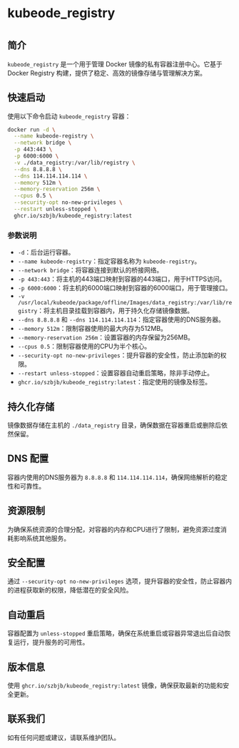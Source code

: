 # kubeode_registry
#

## 简介

`kubeode_registry` 是一个用于管理 Docker 镜像的私有容器注册中心。它基于 Docker Registry 构建，提供了稳定、高效的镜像存储与管理解决方案。

## 快速启动

使用以下命令启动 `kubeode_registry` 容器：

```bash
docker run -d \
  --name kubeode-registry \
  --network bridge \
  -p 443:443 \
  -p 6000:6000 \
  -v ./data_registry:/var/lib/registry \
  --dns 8.8.8.8 \
  --dns 114.114.114.114 \
  --memory 512m \
  --memory-reservation 256m \
  --cpus 0.5 \
  --security-opt no-new-privileges \
  --restart unless-stopped \
  ghcr.io/szbjb/kubeode_registry:latest
```

### 参数说明

- `-d`：后台运行容器。
- `--name kubeode-registry`：指定容器名称为 `kubeode-registry`。
- `--network bridge`：将容器连接到默认的桥接网络。
- `-p 443:443`：将主机的443端口映射到容器的443端口，用于HTTPS访问。
- `-p 6000:6000`：将主机的6000端口映射到容器的6000端口，用于管理接口。
- `-v /usr/local/kubeode/package/offline/Images/data_registry:/var/lib/registry`：将主机目录挂载到容器内，用于持久化存储镜像数据。
- `--dns 8.8.8.8` 和 `--dns 114.114.114.114`：指定容器使用的DNS服务器。
- `--memory 512m`：限制容器使用的最大内存为512MB。
- `--memory-reservation 256m`：设置容器的内存保留为256MB。
- `--cpus 0.5`：限制容器使用的CPU为半个核心。
- `--security-opt no-new-privileges`：提升容器的安全性，防止添加新的权限。
- `--restart unless-stopped`：设置容器自动重启策略，除非手动停止。
- `ghcr.io/szbjb/kubeode_registry:latest`：指定使用的镜像及标签。

## 持久化存储

镜像数据存储在主机的 `./data_registry` 目录，确保数据在容器重启或删除后依然保留。

## DNS 配置

容器内使用的DNS服务器为 `8.8.8.8` 和 `114.114.114.114`，确保网络解析的稳定性和可靠性。

## 资源限制

为确保系统资源的合理分配，对容器的内存和CPU进行了限制，避免资源过度消耗影响系统其他服务。

## 安全配置

通过 `--security-opt no-new-privileges` 选项，提升容器的安全性，防止容器内的进程获取新的权限，降低潜在的安全风险。

## 自动重启

容器配置为 `unless-stopped` 重启策略，确保在系统重启或容器异常退出后自动恢复运行，提升服务的可用性。

## 版本信息

使用 `ghcr.io/szbjb/kubeode_registry:latest` 镜像，确保获取最新的功能和安全更新。

## 联系我们

如有任何问题或建议，请联系维护团队。